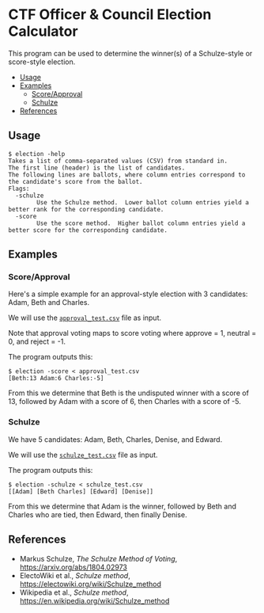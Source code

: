 # CTF Officer & Council Election Calculator
This program can be used to determine the winner(s) of a Schulze-style or score-style election.

* [Usage](#usage)
* [Examples](#examples)
    + [Score/Approval](#score-approval)
    + [Schulze](#schulze)
* [References](#references)

## Usage
```
$ election -help
Takes a list of comma-separated values (CSV) from standard in.
The first line (header) is the list of candidates.
The following lines are ballots, where column entries correspond to the candidate's score from the ballot.
Flags:
  -schulze
        Use the Schulze method.  Lower ballot column entries yield a better rank for the corresponding candidate.
  -score
        Use the score method.  Higher ballot column entries yield a better score for the corresponding candidate.
```
## Examples
### Score/Approval
Here's a simple example for an approval-style election with 3 candidates: Adam, Beth and Charles.

We will use the [`approval_test.csv`](./approval_test.csv) file as input.

Note that approval voting maps to score voting where approve = 1, neutral = 0, and reject = -1.

The program outputs this:
```
$ election -score < approval_test.csv
[Beth:13 Adam:6 Charles:-5]
```
From this we determine that Beth is the undisputed winner with a score of 13, followed by Adam with a score of 6, then Charles with a score of -5.

### Schulze
We have 5 candidates: Adam, Beth, Charles, Denise, and Edward.

We will use the [`schulze_test.csv`](./schulze_test.csv) file as input.

The program outputs this:
```
$ election -schulze < schulze_test.csv
[[Adam] [Beth Charles] [Edward] [Denise]]
```
From this we determine that Adam is the winner, followed by Beth and Charles who are tied, then Edward, then finally Denise.

## References
* Markus Schulze, *The Schulze Method of Voting*, https://arxiv.org/abs/1804.02973
* ElectoWiki et al., *Schulze method*, https://electowiki.org/wiki/Schulze_method
* Wikipedia et al., *Schulze method*, https://en.wikipedia.org/wiki/Schulze_method
